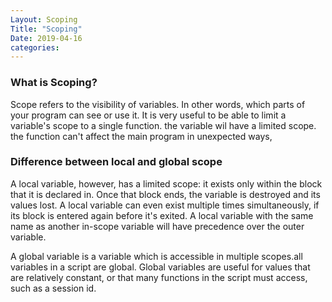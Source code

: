 ```yaml
---
Layout: Scoping 
Title: "Scoping"
Date: 2019-04-16
categories:
---
```


### What is Scoping?

Scope refers to the visibility of variables. In other words, which parts of your program can see or use it.
It is very useful to be able to limit a variable's scope to a single function. the variable wil have a limited scope.
the function can't affect the main program in unexpected ways,

### Difference between local and global scope

A local variable, however, has a limited scope: it exists only within the block that it is declared in. 
Once that block ends, the variable is destroyed and its values lost.
A local variable can even exist multiple times simultaneously, if its block is entered again before it's exited.
A local variable with the same name as another in-scope variable will have precedence over the outer variable.

A global variable is a variable which is accessible in multiple scopes.all variables in a script are global. 
Global variables are useful for values that are relatively constant, or that many functions in the script must access, such as a session id.

